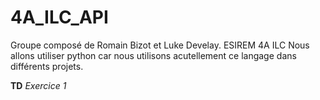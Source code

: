 # 4A_ILC_API

Groupe composé de Romain Bizot et Luke Develay.
ESIREM 4A ILC
Nous allons utiliser python car nous utilisons acutellement ce langage dans différents projets.

**TD**
*Exercice 1*


